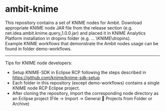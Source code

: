 # ambit-knime
This repository contains a set of KNIME nodes for Ambit. 
Download appropriate KNIME node JAR file from the release section (e.g. net.idea.ambit.knime.query_1.0.0.jar) and placed it in KNIME Analytics Platform installation in dropins folder (e.g. … \KNIME\dropins).  
Example KNIME workflows that demonstrate the Ambit nodes usage can be found in folder demo-workflows. 

***

Tips for KNIME node developers:  
- Setup KNIME-SDK in Eclipse RCP following the steps described in <https://github.com/knime/knime-sdk-setup>
- Each folder in this repository (except demo-workflows) contains a single KNIME node RCP Eclipse project. 
- After cloning the repository, import the corresponding node directory as an Eclipse project (File → Import → General  Projects from  Folder or Archive)

